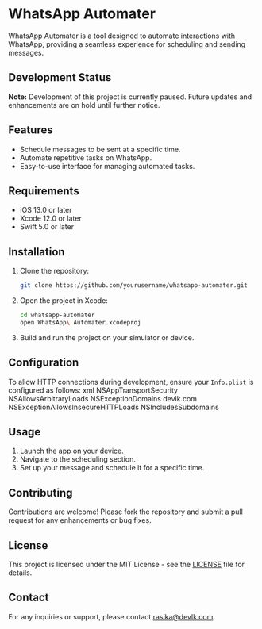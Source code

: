 # WhatsApp Automater

WhatsApp Automater is a tool designed to automate interactions with WhatsApp, providing a seamless experience for scheduling and sending messages.

## Development Status

**Note:** Development of this project is currently paused. Future updates and enhancements are on hold until further notice.

## Features

- Schedule messages to be sent at a specific time.
- Automate repetitive tasks on WhatsApp.
- Easy-to-use interface for managing automated tasks.

## Requirements

- iOS 13.0 or later
- Xcode 12.0 or later
- Swift 5.0 or later

## Installation

1. Clone the repository:
   ```bash
   git clone https://github.com/yourusername/whatsapp-automater.git
   ```
2. Open the project in Xcode:
   ```bash
   cd whatsapp-automater
   open WhatsApp\ Automater.xcodeproj
   ```
3. Build and run the project on your simulator or device.

## Configuration

To allow HTTP connections during development, ensure your `Info.plist` is configured as follows:
xml
<key>NSAppTransportSecurity</key>
<dict>
<key>NSAllowsArbitraryLoads</key>
<true/>
<key>NSExceptionDomains</key>
<dict>
<key>devlk.com</key>
<dict>
<key>NSExceptionAllowsInsecureHTTPLoads</key>
<true/>
<key>NSIncludesSubdomains</key>
<true/>
</dict>
</dict>
</dict>

## Usage

1. Launch the app on your device.
2. Navigate to the scheduling section.
3. Set up your message and schedule it for a specific time.

## Contributing

Contributions are welcome! Please fork the repository and submit a pull request for any enhancements or bug fixes.

## License

This project is licensed under the MIT License - see the [LICENSE](LICENSE) file for details.

## Contact

For any inquiries or support, please contact [rasika@devlk.com](mailto:rasika@devlk.com).
